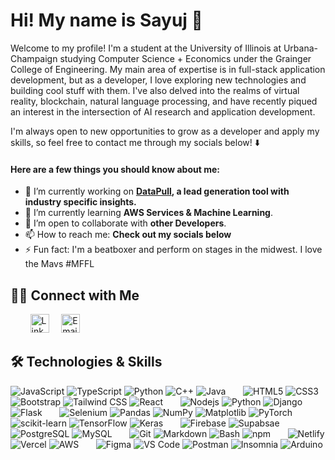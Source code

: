 # Hi! My name is Sayuj 👋

Welcome to my profile! I'm a student at the University of Illinois at Urbana-Champaign studying Computer Science + Economics under the Grainger College of Engineering. My main area of expertise is in full-stack application development, but as a developer, I love exploring new technologies and building cool stuff with them. I've also delved into the realms of virtual reality, blockchain, natural language processing, and have recently piqued an interest in the intersection of AI research and application development. 

I'm always open to new opportunities to grow as a developer and apply my skills, so feel free to contact me through my socials below! ⬇️

#### Here are a few things you should know about me:

- 🔭 I’m currently working on **[DataPull](https://www.datapull.io), a lead generation tool with industry specific insights.**
- 🌱 I’m currently learning **AWS Services & Machine Learning**.
- 👯 I’m open to collaborate with **other Developers**.
- 📫 How to reach me: **Check out my socials below**
- ⚡ Fun fact: I'm a beatboxer and perform on stages in the midwest. I love the Mavs #MFFL

## 🤝🏻 Connect with Me

&nbsp; &nbsp; &nbsp; &nbsp;
<a href="https://www.linkedin.com/in/sayuj-jain/"><img src="https://res.cloudinary.com/neontuts/image/upload/v1659228895/Icons/linkedin_xaaedy.png" title="LinkedIn | SayujJain" alt="LinkedIn Account" width="30"/></a>
&nbsp; &nbsp;
<a href="mailto:sayujjain04@gmail.com"><img src="https://cdn-icons-png.flaticon.com/512/8748/8748009.png" title="Email | sayujjain04@gmail.com" alt="Email" width="30"/></a>

## 🛠 Technologies & Skills

![JavaScript](https://img.shields.io/badge/JavaScript-F7DF1E?style=flat-square&logo=javascript&logoColor=222222)
![TypeScript](https://img.shields.io/badge/TypeScript-007ACC?style=flat-square&logo=typescript&logoColor=white)
![Python](https://img.shields.io/badge/Python-3776AB?style=flat-square&logo=python&logoColor=white)
![C++](https://img.shields.io/badge/C%2B%2B-00599C?style=flat-square&logo=c%2B%2B&logoColor=white)
![Java](https://img.shields.io/badge/Java-007396?style=flat-square&logo=java&logoColor=white)
&nbsp; &nbsp; &nbsp;
![HTML5](https://img.shields.io/badge/HTML5-E34F26?style=flat-square&logo=html5&logoColor=white)
![CSS3](https://img.shields.io/badge/CSS3-1572B6?style=flat-square&logo=css3&logoColor=white)
![Bootstrap](https://img.shields.io/badge/Bootstrap-563D7C?style=flat-square&logo=bootstrap&logoColor=white)
![Tailwind CSS](https://img.shields.io/badge/Tailwind_CSS-38B2AC?style=flat-square&logo=tailwind-css&logoColor=white)
![React](https://img.shields.io/badge/React-61DAFB?style=flat-square&logo=react&logoColor=222222)
&nbsp; &nbsp; &nbsp;
![Nodejs](https://img.shields.io/badge/Node.js-43853D?style=flat-square&logo=node.js&logoColor=white)
![Python](https://img.shields.io/badge/Python-3776AB?style=flat-square&logo=python&logoColor=white)
![Django](https://img.shields.io/badge/Django-092E20?style=flat-square&logo=django&logoColor=white)
![Flask](https://img.shields.io/badge/Flask-000000?style=flat-square&logo=flask&logoColor=white)
&nbsp; &nbsp; &nbsp;
![Selenium](https://img.shields.io/badge/Selenium-43B02A?style=flat-square&logo=Selenium&logoColor=white)
![Pandas](https://img.shields.io/badge/Pandas-2C2D72?style=flat-square&logo=pandas&logoColor=white)
![NumPy](https://img.shields.io/badge/Numpy-777BB4?style=flat-square&logo=numpy&logoColor=white)
![Matplotlib](https://img.shields.io/badge/Matplotlib-%23ffffff.svg?style=flat-square&logo=Matplotlib&logoColor=black)
![PyTorch](https://img.shields.io/badge/PyTorch-%23EE4C2C.svg?style=flat-square&logo=PyTorch&logoColor=white)
![scikit-learn](https://img.shields.io/badge/scikit--learn-%23F7931E.svg?style=flat-square&logo=scikit-learn&logoColor=white)
![TensorFlow](https://img.shields.io/badge/TensorFlow-%23FF6F00.svg?style=flat-square&logo=TensorFlow&logoColor=white)
![Keras](https://img.shields.io/badge/Keras-%23D00000.svg?style=flat-square&logo=Keras&logoColor=white)
&nbsp; &nbsp; &nbsp;
![Firebase](https://img.shields.io/badge/firebase-ffca28?style=flat-square&logo=firebase&logoColor=black)
![Supabsae](https://img.shields.io/badge/Supabase-181818?style=flat-square&logo=supabase&logoColor=white)
![PostgreSQL](https://img.shields.io/badge/PostgreSQL-316192?style=flat-square&logo=postgresql&logoColor=white)
![MySQL](https://img.shields.io/badge/MySQL-4479A1?style=flat-square&logo=mysql&logoColor=white)
&nbsp; &nbsp; &nbsp;
![Git](https://img.shields.io/badge/Git-F05032?style=flat-square&logo=git&logoColor=white)
![Markdown](https://img.shields.io/badge/Markdown-000000?style=flat-square&logo=markdown&logoColor=white)
![Bash](https://img.shields.io/badge/Bash-4EAA25?style=flat-square&logo=gnu-bash&logoColor=white)
![npm](https://img.shields.io/badge/npm-CB3837?style=flat-square&logo=npm&logoColor=white)
&nbsp; &nbsp; &nbsp;
![Netlify](https://img.shields.io/badge/Netlify-00C7B7?style=flat-square&logo=netlify&logoColor=white)
![Vercel](https://img.shields.io/badge/Vercel-000000?style=flat-square&logo=vercel&logoColor=white)
![AWS](https://img.shields.io/badge/Amazon_AWS-FF9900?style=flat-square&logo=amazonaws&logoColor=white)
&nbsp; &nbsp; &nbsp;
![Figma](https://img.shields.io/badge/Figma-F24E1E?style=flat-square&logo=figma&logoColor=white)
![VS Code](https://img.shields.io/badge/Visual_Studio_Code-0078D4?style=flat-square&logo=visual%20studio%20code&logoColor=white)
![Postman](https://img.shields.io/badge/Postman-FF6C37?style=flat-square&logo=postman&logoColor=white)
![Insomnia](https://img.shields.io/badge/Insomnia-5849BE?style=flat-square&logo=insomnia&logoColor=white)
![Arduino](https://img.shields.io/badge/Arduino-00979D?style=flat-square&logo=Arduino&logoColor=white)
